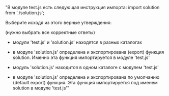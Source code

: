 "В модуле test.js есть следующая инструкция импорта:
import solution from './solution.js';

Выберите исходя из этого верные утверждения:

(нужно выбрать все корректные ответы) 

- модули 'test.js' и 'solution.js' находятся в разных каталогах 

- в модуле 'solution.js' определена и экспортирована (export) функция solution.
  Именно эта функция импортируется в модуле 'test.js'
  
- модуль 'solution.js' находится в одном каталоге с модулем 'test.js' 

- в модуле 'solution.js' определена и экспортирована по умолчанию (default export) функция.
  Эта функция импортируется под именем solution в модуле 'test.js'"
